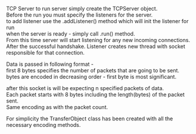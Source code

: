 TCP Server 
to run server simply create the TCPServer object.<br/>
Before the run you must specify the listeners for the server. <br/>
to add listener use the .addListener() method which will init the listener for run<br/>
when the server is ready - simply call .run() method.<br/>
From this time server will start listening for any new incoming connections. <br/>
After the successful handshake. Listener creates new thread with socket responsible for that connection.

Data is passed in following format - <br/>
first 8 bytes specifies the number of packets that are going to be sent.<br/>
bytes are encoded in decreasing order - first byte is most significant.<br/>

after this socket is will be expecting n specified packets of data.<br/>
Each packet starts with 8 bytes including the length(bytes) of the packet sent.<br/>
Same encoding as with the packet count.<br/>

For simplicity the TransferObject class has been created with all the necessary encoding methods.<br/>